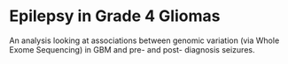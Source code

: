 # Epilepsy in Grade 4 Gliomas

An analysis looking at associations between genomic variation (via Whole Exome Sequencing) in GBM and pre- and post- diagnosis seizures.
